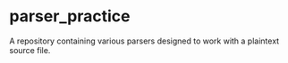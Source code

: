 # parser_practice
A repository containing various parsers designed to work with a plaintext source file.
